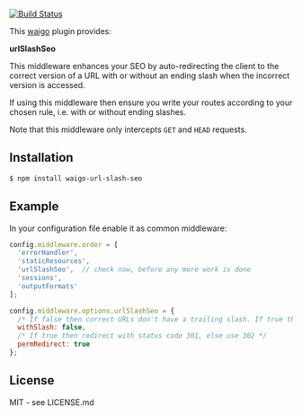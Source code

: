 [![Build Status](https://secure.travis-ci.org/waigo/url-slash-seo.png)](http://travis-ci.org/waigo/url-slash-seo)

This [waigo](http://waigojs.com) plugin provides:

**urlSlashSeo**

This middleware enhances your SEO by auto-redirecting the client 
to the correct version of a URL with or without an ending slash when the 
incorrect version is accessed.

If using this middleware then ensure you write your routes according to 
your chosen rule, i.e. with or without ending slashes.

Note that this middleware only intercepts `GET` and `HEAD` requests.


## Installation

```bash
$ npm install waigo-url-slash-seo
```

## Example

In your configuration file enable it as common middleware:

```javascript
config.middleware.order = [
  'errorHandler',
  'staticResources',
  'urlSlashSeo',  // check now, before any more work is done
  'sessions',
  'outputFormats'
];

config.middleware.options.urlSlashSeo = {
  /* If false then correct URLs don't have a trailing slash. If true they do. */
  withSlash: false,
  /* If true then redirect with status code 301, else use 302 */
  permRedirect: true
};
```

## License

MIT - see LICENSE.md

